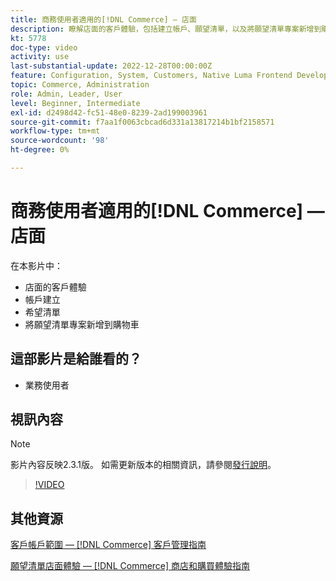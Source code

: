 ```yaml
---
title: 商務使用者適用的[!DNL Commerce] — 店面
description: 瞭解店面的客戶體驗，包括建立帳戶、願望清單，以及將願望清單專案新增到購物車
kt: 5778
doc-type: video
activity: use
last-substantial-update: 2022-12-28T00:00:00Z
feature: Configuration, System, Customers, Native Luma Frontend Development, Page Content, Site Navigation
topic: Commerce, Administration
role: Admin, Leader, User
level: Beginner, Intermediate
exl-id: d2498d42-fc51-48e0-8239-2ad199003961
source-git-commit: f7aa1f0063cbcad6d331a13817214b1bf2158571
workflow-type: tm+mt
source-wordcount: '98'
ht-degree: 0%

---
```


# 商務使用者適用的[!DNL Commerce] — 店面

在本影片中：

- 店面的客戶體驗
- 帳戶建立
- 希望清單
- 將願望清單專案新增到購物車

## 這部影片是給誰看的？

- 業務使用者

## 視訊內容

>[!NOTE]
>
>影片內容反映2.3.1版。 如需更新版本的相關資訊，請參閱[發行說明](https://experienceleague.adobe.com/docs/commerce-operations/release/notes/overview.html)。

>[!VIDEO](https://video.tv.adobe.com/v/36188?quality=12&learn=on)

## 其他資源

[客戶帳戶範圍 —  [!DNL Commerce] 客戶管理指南](https://experienceleague.adobe.com/docs/commerce-admin/customers/customer-accounts/customer-account-scope.html)

[願望清單店面體驗 —  [!DNL Commerce] 商店和購買體驗指南](https://experienceleague.adobe.com/docs/commerce-admin/stores-sales/shopper-tools/wish-lists/wishlist-storefront.html)
